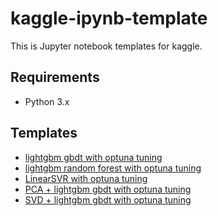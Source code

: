 # kaggle-ipynb-template
This is Jupyter notebook templates for kaggle.

## Requirements
- Python 3.x

## Templates
- [lightgbm gbdt with optuna tuning](lightgbm-gbdt.ipynb)
- [lightgbm random forest with optuna tuning](lightgbm-randomforest.ipynb)
- [LinearSVR with optuna tuning](linearsvr.ipynb)
- [PCA + lightgbm gbdt with optuna tuning](pca-lightgbm-gbdt.ipynb)
- [SVD + lightgbm gbdt with optuna tuning](svd-lightgbm-gbdt.ipynb)
